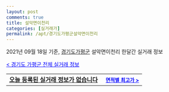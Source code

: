 ```yaml
---
layout: post
comments: true
title: 설악면이천리
categories: [실거래가]
permalink: /apt/경기도가평군설악면이천리
---
```


2021년 09월 18일 기준, <a href="/apt/경기도가평군">경기도가평군</a> 설악면이천리 한달간 실거래 정보

<a style="color: blue;" href="/apt/경기도가평군">< 경기도 가평군 전체 실거래 정보</a>
<!---- start ---->
<table>
  <tr>
    <td colspan="4" style="font-weight: bold;"><a href="/apt/경기도가평군설악면이천리{name_without_space}">오늘 등록된 실거래 정보가 없습니다</a> &nbsp;&nbsp;&nbsp; <a style="color: blue; font-size: smaller;" href="/apt/경기도가평군설악면이천리{name_without_space}">면적별 최고가 ></a></td>
  </tr>
    
</table>
<!---- end ---->
    
